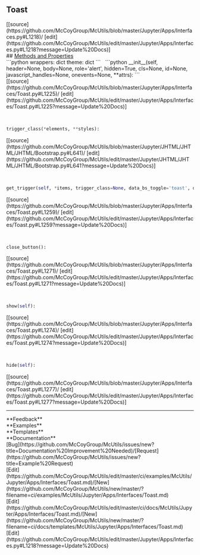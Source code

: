 ## <a id="McUtils.Jupyter.Apps.Interfaces.Toast">Toast</a> 

<div class="docs-source-link" markdown="1">
[[source](https://github.com/McCoyGroup/McUtils/blob/master/Jupyter/Apps/Interfaces.py#L1218)/
[edit](https://github.com/McCoyGroup/McUtils/edit/master/Jupyter/Apps/Interfaces.py#L1218?message=Update%20Docs)]
</div>









<div class="collapsible-section">
 <div class="collapsible-section collapsible-section-header" markdown="1">
## <a class="collapse-link" data-toggle="collapse" href="#methods" markdown="1"> Methods and Properties</a> <a class="float-right" data-toggle="collapse" href="#methods"><i class="fa fa-chevron-down"></i></a>
 </div>
 <div class="collapsible-section collapsible-section-body collapse show" id="methods" markdown="1">
 ```python
wrappers: dict
theme: dict
```
<a id="McUtils.Jupyter.Apps.Interfaces.Toast.__init__" class="docs-object-method">&nbsp;</a> 
```python
__init__(self, header=None, body=None, role='alert', hidden=True, cls=None, id=None, javascript_handles=None, onevents=None, **attrs): 
```
<div class="docs-source-link" markdown="1">
[[source](https://github.com/McCoyGroup/McUtils/blob/master/Jupyter/Apps/Interfaces/Toast.py#L1225)/
[edit](https://github.com/McCoyGroup/McUtils/edit/master/Jupyter/Apps/Interfaces/Toast.py#L1225?message=Update%20Docs)]
</div>


<a id="McUtils.Jupyter.JHTML.JHTML.JHTML.Bootstrap.Button" class="docs-object-method">&nbsp;</a> 
```python
trigger_class(*elements, **styles): 
```
<div class="docs-source-link" markdown="1">
[[source](https://github.com/McCoyGroup/McUtils/blob/master/Jupyter/JHTML/JHTML/JHTML/Bootstrap.py#L641)/
[edit](https://github.com/McCoyGroup/McUtils/edit/master/Jupyter/JHTML/JHTML/JHTML/Bootstrap.py#L641?message=Update%20Docs)]
</div>


<a id="McUtils.Jupyter.Apps.Interfaces.Toast.get_trigger" class="docs-object-method">&nbsp;</a> 
```python
get_trigger(self, *items, trigger_class=None, data_bs_toggle='toast', data_bs_target=None, **attrs): 
```
<div class="docs-source-link" markdown="1">
[[source](https://github.com/McCoyGroup/McUtils/blob/master/Jupyter/Apps/Interfaces/Toast.py#L1259)/
[edit](https://github.com/McCoyGroup/McUtils/edit/master/Jupyter/Apps/Interfaces/Toast.py#L1259?message=Update%20Docs)]
</div>


<a id="McUtils.Jupyter.Apps.Interfaces.Toast.close_button" class="docs-object-method">&nbsp;</a> 
```python
close_button(): 
```
<div class="docs-source-link" markdown="1">
[[source](https://github.com/McCoyGroup/McUtils/blob/master/Jupyter/Apps/Interfaces/Toast.py#L1271)/
[edit](https://github.com/McCoyGroup/McUtils/edit/master/Jupyter/Apps/Interfaces/Toast.py#L1271?message=Update%20Docs)]
</div>


<a id="McUtils.Jupyter.Apps.Interfaces.Toast.show" class="docs-object-method">&nbsp;</a> 
```python
show(self): 
```
<div class="docs-source-link" markdown="1">
[[source](https://github.com/McCoyGroup/McUtils/blob/master/Jupyter/Apps/Interfaces/Toast.py#L1274)/
[edit](https://github.com/McCoyGroup/McUtils/edit/master/Jupyter/Apps/Interfaces/Toast.py#L1274?message=Update%20Docs)]
</div>


<a id="McUtils.Jupyter.Apps.Interfaces.Toast.hide" class="docs-object-method">&nbsp;</a> 
```python
hide(self): 
```
<div class="docs-source-link" markdown="1">
[[source](https://github.com/McCoyGroup/McUtils/blob/master/Jupyter/Apps/Interfaces/Toast.py#L1277)/
[edit](https://github.com/McCoyGroup/McUtils/edit/master/Jupyter/Apps/Interfaces/Toast.py#L1277?message=Update%20Docs)]
</div>
 </div>
</div>












---


<div markdown="1" class="text-secondary">
<div class="container">
  <div class="row">
   <div class="col" markdown="1">
**Feedback**   
</div>
   <div class="col" markdown="1">
**Examples**   
</div>
   <div class="col" markdown="1">
**Templates**   
</div>
   <div class="col" markdown="1">
**Documentation**   
</div>
   <div class="col" markdown="1">
   
</div>
   <div class="col" markdown="1">
   
</div>
   <div class="col" markdown="1">
   
</div>
</div>
  <div class="row">
   <div class="col" markdown="1">
[Bug](https://github.com/McCoyGroup/McUtils/issues/new?title=Documentation%20Improvement%20Needed)/[Request](https://github.com/McCoyGroup/McUtils/issues/new?title=Example%20Request)   
</div>
   <div class="col" markdown="1">
[Edit](https://github.com/McCoyGroup/McUtils/edit/master/ci/examples/McUtils/Jupyter/Apps/Interfaces/Toast.md)/[New](https://github.com/McCoyGroup/McUtils/new/master/?filename=ci/examples/McUtils/Jupyter/Apps/Interfaces/Toast.md)   
</div>
   <div class="col" markdown="1">
[Edit](https://github.com/McCoyGroup/McUtils/edit/master/ci/docs/McUtils/Jupyter/Apps/Interfaces/Toast.md)/[New](https://github.com/McCoyGroup/McUtils/new/master/?filename=ci/docs/templates/McUtils/Jupyter/Apps/Interfaces/Toast.md)   
</div>
   <div class="col" markdown="1">
[Edit](https://github.com/McCoyGroup/McUtils/edit/master/Jupyter/Apps/Interfaces.py#L1218?message=Update%20Docs)   
</div>
   <div class="col" markdown="1">
   
</div>
   <div class="col" markdown="1">
   
</div>
   <div class="col" markdown="1">
   
</div>
</div>
</div>
</div>